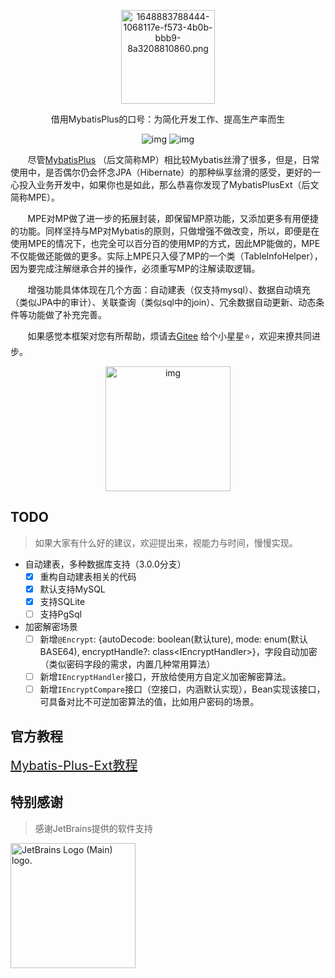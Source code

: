 <p align="center"><img src="https://s2.loli.net/2022/04/02/wibvoFgKym4NY57.png" alt="1648883788444-1068117e-f573-4b0b-bbb9-8a3208810860.png" width="150px" /></p>



<p align="center">借用MybatisPlus的口号：为简化开发工作、提高生产率而生</p>

<p align="center">
<img src="https://img.shields.io/maven-central/v/com.baomidou/mybatis-plus.svg?style=for-the-badge" alt="img" /> 
<img src="https://img.shields.io/badge/license-Apache 2-4EB1BA.svg?style=for-the-badge" alt="img" />
</p>



&nbsp;&nbsp;&nbsp;&nbsp;&nbsp;&nbsp;&nbsp;尽管[MybatisPlus](https://gitee.com/baomidou/mybatis-plus) （后文简称MP）相比较Mybatis丝滑了很多，但是，日常使用中，是否偶尔仍会怀念JPA（Hibernate）的那种纵享丝滑的感受，更好的一心投入业务开发中，如果你也是如此，那么恭喜你发现了MybatisPlusExt（后文简称MPE）。

&nbsp;&nbsp;&nbsp;&nbsp;&nbsp;&nbsp;&nbsp;MPE对MP做了进一步的拓展封装，即保留MP原功能，又添加更多有用便捷的功能。同样坚持与MP对Mybatis的原则，只做增强不做改变，所以，即便是在使用MPE的情况下，也完全可以百分百的使用MP的方式，因此MP能做的，MPE不仅能做还能做的更多。实际上MPE只入侵了MP的一个类（TableInfoHelper），因为要完成注解继承合并的操作，必须重写MP的注解读取逻辑。

&nbsp;&nbsp;&nbsp;&nbsp;&nbsp;&nbsp;&nbsp;增强功能具体体现在几个方面：自动建表（仅支持mysql）、数据自动填充（类似JPA中的审计）、关联查询（类似sql中的join）、冗余数据自动更新、动态条件等功能做了补充完善。

&nbsp;&nbsp;&nbsp;&nbsp;&nbsp;&nbsp;&nbsp;如果感觉本框架对您有所帮助，烦请去[Gitee](https://gitee.com/tangzc/mybatis-plus-ext) 给个小星星⭐️，欢迎来撩共同进步。

<p align="center"><img src="https://s2.loli.net/2022/04/02/Sc6uMsaKNY9nWBE.png" alt="img" width="200px" /></p>

## TODO

> 如果大家有什么好的建议，欢迎提出来，视能力与时间，慢慢实现。

* 自动建表，多种数据库支持（3.0.0分支）
  - [x] 重构自动建表相关的代码
  - [x] 默认支持MySQL
  - [x] 支持SQLite
  - [ ] 支持PgSql
* 加密解密场景
  - [ ] 新增`@Encrypt`: {autoDecode: boolean(默认ture), mode: enum(默认BASE64), encryptHandle?: class\<IEncryptHandler>}，字段自动加密（类似密码字段的需求，内置几种常用算法）
  - [ ] 新增`IEncryptHandler`接口，开放给使用方自定义加密解密算法。
  - [ ] 新增`IEncryptCompare`接口（空接口，内涵默认实现），Bean实现该接口，可具备对比不可逆加密算法的值，比如用户密码的场景。

## 官方教程

<a style="font-size:20px" href="https://www.yuque.com/dontang/codewiki/gzqgd8" target="_blank">Mybatis-Plus-Ext教程</a>

## 特别感谢
> 感谢JetBrains提供的软件支持

<img width="200" src="https://resources.jetbrains.com/storage/products/company/brand/logos/jb_beam.png" alt="JetBrains Logo (Main) logo.">